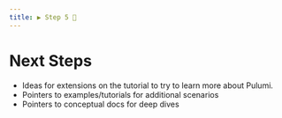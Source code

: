```yaml
---
title: ▶ Step 5 🚧
---
```


# Next Steps

* Ideas for extensions on the tutorial to try to learn more about Pulumi.
* Pointers to examples/tutorials for additional scenarios
* Pointers to conceptual docs for deep dives

